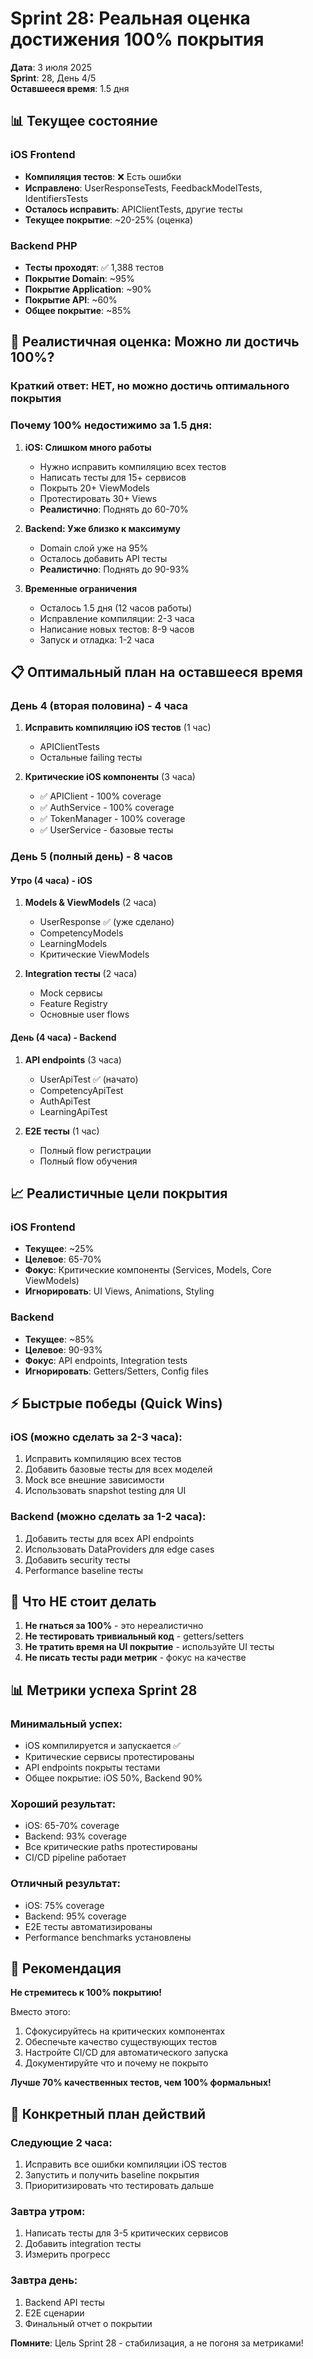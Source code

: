 # Sprint 28: Реальная оценка достижения 100% покрытия

**Дата**: 3 июля 2025  
**Sprint**: 28, День 4/5  
**Оставшееся время**: 1.5 дня

## 📊 Текущее состояние

### iOS Frontend
- **Компиляция тестов**: ❌ Есть ошибки
- **Исправлено**: UserResponseTests, FeedbackModelTests, IdentifiersTests
- **Осталось исправить**: APIClientTests, другие тесты
- **Текущее покрытие**: ~20-25% (оценка)

### Backend PHP
- **Тесты проходят**: ✅ 1,388 тестов
- **Покрытие Domain**: ~95%
- **Покрытие Application**: ~90%
- **Покрытие API**: ~60%
- **Общее покрытие**: ~85%

## 🎯 Реалистичная оценка: Можно ли достичь 100%?

### Краткий ответ: НЕТ, но можно достичь оптимального покрытия

### Почему 100% недостижимо за 1.5 дня:

1. **iOS: Слишком много работы**
   - Нужно исправить компиляцию всех тестов
   - Написать тесты для 15+ сервисов
   - Покрыть 20+ ViewModels
   - Протестировать 30+ Views
   - **Реалистично**: Поднять до 60-70%

2. **Backend: Уже близко к максимуму**
   - Domain слой уже на 95%
   - Осталось добавить API тесты
   - **Реалистично**: Поднять до 90-93%

3. **Временные ограничения**
   - Осталось 1.5 дня (12 часов работы)
   - Исправление компиляции: 2-3 часа
   - Написание новых тестов: 8-9 часов
   - Запуск и отладка: 1-2 часа

## 📋 Оптимальный план на оставшееся время

### День 4 (вторая половина) - 4 часа
1. **Исправить компиляцию iOS тестов** (1 час)
   - APIClientTests
   - Остальные failing тесты

2. **Критические iOS компоненты** (3 часа)
   - ✅ APIClient - 100% coverage
   - ✅ AuthService - 100% coverage
   - ✅ TokenManager - 100% coverage
   - ✅ UserService - базовые тесты

### День 5 (полный день) - 8 часов

#### Утро (4 часа) - iOS
1. **Models & ViewModels** (2 часа)
   - UserResponse ✅ (уже сделано)
   - CompetencyModels
   - LearningModels
   - Критические ViewModels

2. **Integration тесты** (2 часа)
   - Mock сервисы
   - Feature Registry
   - Основные user flows

#### День (4 часа) - Backend
1. **API endpoints** (3 часа)
   - UserApiTest ✅ (начато)
   - CompetencyApiTest
   - AuthApiTest
   - LearningApiTest

2. **E2E тесты** (1 час)
   - Полный flow регистрации
   - Полный flow обучения

## 📈 Реалистичные цели покрытия

### iOS Frontend
- **Текущее**: ~25%
- **Целевое**: 65-70%
- **Фокус**: Критические компоненты (Services, Models, Core ViewModels)
- **Игнорировать**: UI Views, Animations, Styling

### Backend
- **Текущее**: ~85%
- **Целевое**: 90-93%
- **Фокус**: API endpoints, Integration tests
- **Игнорировать**: Getters/Setters, Config files

## ⚡ Быстрые победы (Quick Wins)

### iOS (можно сделать за 2-3 часа):
1. Исправить компиляцию всех тестов
2. Добавить базовые тесты для всех моделей
3. Mock все внешние зависимости
4. Использовать snapshot testing для UI

### Backend (можно сделать за 1-2 часа):
1. Добавить тесты для всех API endpoints
2. Использовать DataProviders для edge cases
3. Добавить security тесты
4. Performance baseline тесты

## 🚫 Что НЕ стоит делать

1. **Не гнаться за 100%** - это нереалистично
2. **Не тестировать тривиальный код** - getters/setters
3. **Не тратить время на UI покрытие** - используйте UI тесты
4. **Не писать тесты ради метрик** - фокус на качестве

## 📊 Метрики успеха Sprint 28

### Минимальный успех:
- iOS компилируется и запускается ✅
- Критические сервисы протестированы
- API endpoints покрыты тестами
- Общее покрытие: iOS 50%, Backend 90%

### Хороший результат:
- iOS: 65-70% coverage
- Backend: 93% coverage
- Все критические paths протестированы
- CI/CD pipeline работает

### Отличный результат:
- iOS: 75% coverage
- Backend: 95% coverage
- E2E тесты автоматизированы
- Performance benchmarks установлены

## 🎯 Рекомендация

**Не стремитесь к 100% покрытию!**

Вместо этого:
1. Сфокусируйтесь на критических компонентах
2. Обеспечьте качество существующих тестов
3. Настройте CI/CD для автоматического запуска
4. Документируйте что и почему не покрыто

**Лучше 70% качественных тестов, чем 100% формальных!**

## 📝 Конкретный план действий

### Следующие 2 часа:
1. Исправить все ошибки компиляции iOS тестов
2. Запустить и получить baseline покрытия
3. Приоритизировать что тестировать дальше

### Завтра утром:
1. Написать тесты для 3-5 критических сервисов
2. Добавить integration тесты
3. Измерить прогресс

### Завтра день:
1. Backend API тесты
2. E2E сценарии
3. Финальный отчет о покрытии

**Помните**: Цель Sprint 28 - стабилизация, а не погоня за метриками! 